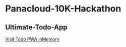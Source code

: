 # Panacloud-10K-Hackathon
## Ultimate-Todo-App

[Visit Todo PWA inMemory](https://todo-pwa-v1.herokuapp.com/)
